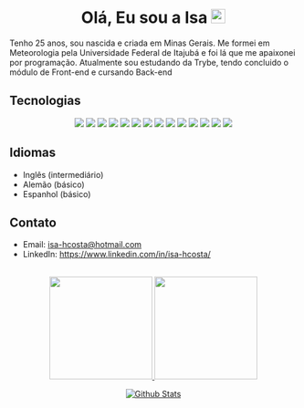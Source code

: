 <div align="center">
   <h1>Olá, Eu sou a Isa <img src="https://media.giphy.com/media/hvRJCLFzcasrR4ia7z/giphy.gif" width="25px"> </h1>
   
  
</div>

Tenho 25 anos, sou nascida e criada em Minas Gerais. Me formei em Meteorologia pela Universidade Federal de Itajubá e foi lá que me apaixonei por programação. Atualmente sou estudando da Trybe, tendo concluido o módulo de Front-end e cursando Back-end

## Tecnologias
<p align='center'>
  <img src="https://img.shields.io/badge/HTML5-0b6b81?style=for-the-badge&logo=html5&logoColor=black&colorA=ff69b4&colorB=pink" />
  
  <img src="https://img.shields.io/badge/CSS3-0b6b81?style=for-the-badge&logo=css3&logoColor=black&colorA=ff69b4&colorB=pink" />
  
  <img src="https://img.shields.io/badge/JavaScript-0b6b81?style=for-the-badge&logo=javascript&logoColor=black&colorA=ff69b4&colorB=pink" />
  <img src="https://img.shields.io/badge/TypeScript-0b6b81?style=for-the-badge&logo=typescript&logoColor=black&colorA=ff69b4&colorB=pink" />
  
  <img src="https://img.shields.io/badge/React-0b6b81?style=for-the-badge&logo=react&logoColor=black&colorA=ff69b4&colorB=pink" />
  <img src="https://img.shields.io/badge/Redux-0b6b81?style=for-the-badge&logo=redux&logoColor=black&colorA=ff69b4&colorB=pink" />
  <img src="https://img.shields.io/badge/React_Router-0b6b81?style=for-the-badge&logo=react-router&logoColor=black&colorA=ff69b4&colorB=pink" />
  
  <img src="https://img.shields.io/badge/Node.js-0b6b81?style=for-the-badge&logo=node.js&logoColor=black&colorA=ff69b4&colorB=pink" />
  <img src="https://img.shields.io/badge/Express.js-0b6b81?style=for-the-badge&logo=express&logoColor=black&colorA=ff69b4&colorB=pink" /> 
  <img src="https://img.shields.io/badge/MySQL-0b6b81?style=for-the-badge&logo=mysql&logoColor=black&colorA=ff69b4&colorB=pink" />
  <img src="https://img.shields.io/badge/Docker-0b6b81?style=for-the-badge&logo=docker&logoColor=black&colorA=ff69b4&colorB=pink" />
  
  <img src="https://img.shields.io/badge/Git-0b6b81?style=for-the-badge&logo=git&logoColor=black&colorA=ff69b4&colorB=pink" />
  <img src="https://img.shields.io/badge/Linux-0b6b81?style=for-the-badge&logo=linux&logoColor=black&colorA=ff69b4&colorB=pink" /> 
  <img src="https://img.shields.io/badge/MongoDB-0b6b81?style=for-the-badge&logo=mongodb&logoColor=black&colorA=ff69b4&colorB=pink" />
</p>

## Idiomas
- Inglês (intermediário)
- Alemão (básico)
- Espanhol (básico)

## Contato
- Email: isa-hcosta@hotmail.com
- LinkedIn: https://www.linkedin.com/in/isa-hcosta/

<br>

<div align="center">
  <a href="https://github.com/isaacost/">
  <img height="180em" src="https://github-readme-stats.vercel.app/api?username=isaacost&show_icons=true&theme=dracula"/>
  <img height="180em" src="https://github-readme-stats.vercel.app/api/top-langs/?username=isaacost&theme=dracula"/>
</div>
  
<p align="center">
        <img src="https://raw.githubusercontent.com/mayhemantt/mayhemantt/Update/svg/Bottom.svg" alt="Github Stats" />
</p>
